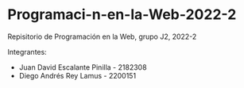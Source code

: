 # Programaci-n-en-la-Web-2022-2

Repisitorio de Programación en la Web, grupo J2, 2022-2

Integrantes:
- Juan David Escalante Pinilla - 2182308
- Diego Andrés Rey Lamus - 2200151
